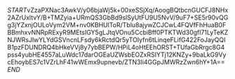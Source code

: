 $START$vZzaPXNac3AwkV/y06bjaWj5k+00xeSSjXq/AoogBQtbcnGUCFJ8NHx2AZrUxltvY/B+TMZyia+URmQS3GbBd9slSyUtFU9U5NvV/9uF7+SE5r90vQGg3jYZxnjOULoVym2VM+nv0KBHUlToR/Tblu8ajywZCJCwL4FQVfFhHuaB0FBBmhxvNNRpRExyR9MEtsIGY5gLJtqVOnu5CcbiBff0PTKTWd30gfl71LyTeKZNJWRsJlwYLYdGSVncnLFsdy6kRctdQr5yTOIyfn6tLinqeFLifG422FoJayQQIB1pzFDUNDRQ4bHkeVVj8y7ybBEPW/HPiL4oHtEEhORST+TUfaGbRrgc8G4pss4yubHE4557aLuWdc17darOGEaUZWsbEOZxRSIYTj12KNZy+9baLkG9VycEhoybES7c1VZrLhF41wWEmx9upnevb/ZTN3Ii4GGpJMWRzZwn6hY+1A==$END$